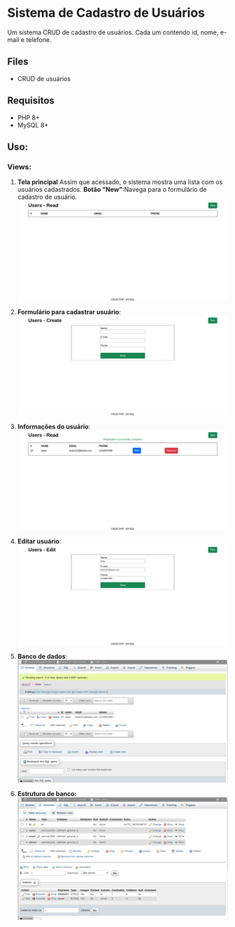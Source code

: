 # Sistema de Cadastro de Usuários

Um sistema CRUD de cadastro de usuários. Cada um contendo id, nome, e-mail e telefone.



## Files

 - CRUD de usuários

## Requisitos

 - PHP 8+
 - MySQL 8+

## Uso:
### Views:
 1. **Tela principal**
Assim que acessado, o sistema mostra uma lista com os usuários cadastrados.
**Botão "New"**:Navega para o formulário de cadastro de usuário.
![image](./readme-files/img/index.png)

 2. **Formulário para cadastrar usuário**:
![image](./readme-files/img/create.png)

 3. **Informações do usuário**:
![image](./readme-files/img/read.png)

 4. **Editar usuário**:
![image](./readme-files/img/edit.png)

 5. **Banco de dados**:
![image](./readme-files/img/banco.png)

 6. **Estrutura de banco:**
![image](./readme-files/img/estrutura.png)